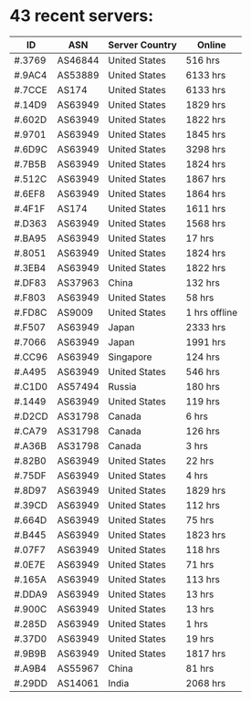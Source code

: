 # 43 recent servers:

| ID | ASN | Server Country | Online |
| ------ | ------ | ------ | ------ |
| #.3769 | AS46844 | United States | 516 hrs |
| #.9AC4 | AS53889 | United States | 6133 hrs |
| #.7CCE | AS174 | United States | 6133 hrs |
| #.14D9 | AS63949 | United States | 1829 hrs |
| #.602D | AS63949 | United States | 1822 hrs |
| #.9701 | AS63949 | United States | 1845 hrs |
| #.6D9C | AS63949 | United States | 3298 hrs |
| #.7B5B | AS63949 | United States | 1824 hrs |
| #.512C | AS63949 | United States | 1867 hrs |
| #.6EF8 | AS63949 | United States | 1864 hrs |
| #.4F1F | AS174 | United States | 1611 hrs |
| #.D363 | AS63949 | United States | 1568 hrs |
| #.BA95 | AS63949 | United States | 17 hrs |
| #.8051 | AS63949 | United States | 1824 hrs |
| #.3EB4 | AS63949 | United States | 1822 hrs |
| #.DF83 | AS37963 | China | 132 hrs |
| #.F803 | AS63949 | United States | 58 hrs |
| #.FD8C | AS9009 | United States | 1 hrs offline |
| #.F507 | AS63949 | Japan | 2333 hrs |
| #.7066 | AS63949 | Japan | 1991 hrs |
| #.CC96 | AS63949 | Singapore | 124 hrs |
| #.A495 | AS63949 | United States | 546 hrs |
| #.C1D0 | AS57494 | Russia | 180 hrs |
| #.1449 | AS63949 | United States | 119 hrs |
| #.D2CD | AS31798 | Canada | 6 hrs |
| #.CA79 | AS31798 | Canada | 126 hrs |
| #.A36B | AS31798 | Canada | 3 hrs |
| #.82B0 | AS63949 | United States | 22 hrs |
| #.75DF | AS63949 | United States | 4 hrs |
| #.8D97 | AS63949 | United States | 1829 hrs |
| #.39CD | AS63949 | United States | 112 hrs |
| #.664D | AS63949 | United States | 75 hrs |
| #.B445 | AS63949 | United States | 1823 hrs |
| #.07F7 | AS63949 | United States | 118 hrs |
| #.0E7E | AS63949 | United States | 71 hrs |
| #.165A | AS63949 | United States | 113 hrs |
| #.DDA9 | AS63949 | United States | 13 hrs |
| #.900C | AS63949 | United States | 13 hrs |
| #.285D | AS63949 | United States | 1 hrs |
| #.37D0 | AS63949 | United States | 19 hrs |
| #.9B9B | AS63949 | United States | 1817 hrs |
| #.A9B4 | AS55967 | China | 81 hrs |
| #.29DD | AS14061 | India | 2068 hrs |

